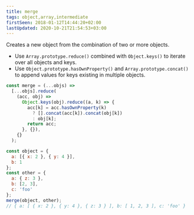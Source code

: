 ```yaml
---
title: merge
tags: object,array,intermediate
firstSeen: 2018-01-12T14:44:20+02:00
lastUpdated: 2020-10-21T21:54:53+03:00
---
```


Creates a new object from the combination of two or more objects.

- Use `Array.prototype.reduce()` combined with `Object.keys()` to iterate over all objects and keys.
- Use `Object.prototype.hasOwnProperty()` and `Array.prototype.concat()` to append values for keys existing in multiple objects.

```js
const merge = (...objs) =>
  [...objs].reduce(
    (acc, obj) =>
      Object.keys(obj).reduce((a, k) => {
        acc[k] = acc.hasOwnProperty(k)
          ? [].concat(acc[k]).concat(obj[k])
          : obj[k];
        return acc;
      }, {}),
    {}
  );
```

```js
const object = {
  a: [{ x: 2 }, { y: 4 }],
  b: 1
};
const other = {
  a: { z: 3 },
  b: [2, 3],
  c: 'foo'
};
merge(object, other);
// { a: [ { x: 2 }, { y: 4 }, { z: 3 } ], b: [ 1, 2, 3 ], c: 'foo' }
```
